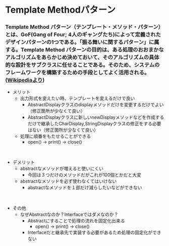 # Template Methodパターン

### Template Method パターン（テンプレート・メソッド・パターン）とは、GoF(Gang of Four; 4人のギャングたち)によって定義されたデザインパターンの1つである。「振る舞いに関するパターン」に属する。Template Method パターンの目的は、ある処理のおおまかなアルゴリズムをあらかじめ決めておいて、そのアルゴリズムの具体的な設計をサブクラスに任せることである。そのため、システムのフレームワークを構築するための手段としてよく活用される。([Wikipediaより](https://ja.wikipedia.org/wiki/Template_Method_%E3%83%91%E3%82%BF%E3%83%BC%E3%83%B3))

- メリット
    - 出力形式を変えたい時、テンプレートを変えるだけで良い
        - AbstractDisplayクラスのdisplayメソッドだけを変更するだけでよい（修正箇所が少なくて良い）
        - AbstractDisplayクラスに新しいnewDisplayメソッドなどを作成するだけで継承したCharDisplay,StringDisplayクラスの修正をする必要はない（修正箇所が少なくて良い）
    - 処理に順番をもたせることができる
        - open() → print() → close()

<br>

- デメリット
    - abstractなメソッドが増えると使いにくい
        - 今回は３つだけのメソッドだがこれが100個とかだと大変
    - abstractなメソッドを必ず使わなくてはいけない
        - abstractなメソッドを１部だけ減らしたいなどができない

<br>

- その他
    - なぜAbstractなのか？Interfaceではダメなのか？
        - Abstractにすることで処理の流れを固定化出来る
            - open() → print() → close()
        - Interfaceだと継承先で実装する必要があるため処理の固定化ができない
